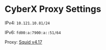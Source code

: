 # CyberX Proxy Settings

IPv4: `10.121.10.81/24`

IPv6: `fd00:a:7900:a::51/64`

Proxy: [Squid v4.17](http://www.squid-cache.org)
